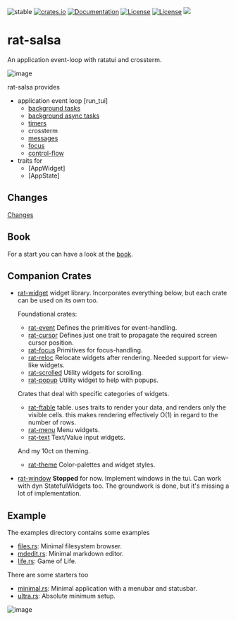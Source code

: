 ![stable](https://img.shields.io/badge/stability-RC--1-850101)
[![crates.io](https://img.shields.io/crates/v/rat-salsa.svg)](https://crates.io/crates/rat-salsa)
[![Documentation](https://docs.rs/rat-salsa/badge.svg)](https://docs.rs/rat-salsa)
[![License](https://img.shields.io/badge/license-MIT-blue.svg)](https://opensource.org/licenses/MIT)
[![License](https://img.shields.io/badge/license-APACHE-blue.svg)](https://www.apache.org/licenses/LICENSE-2.0)
![](https://tokei.rs/b1/github/thscharler/rat-salsa-mono)

# rat-salsa

An application event-loop with ratatui and crossterm.

![image][refMDEditGif]

rat-salsa provides

- application event loop [run_tui]
    - [background tasks](AppContext::spawn)
    - [background async tasks](AppContext::spawn_async)
    - [timers](AppContext::add_timer)
    - crossterm
    - [messages](AppContext::queue)
    - [focus](AppContext::focus)
    - [control-flow](Control)
- traits for
    - [AppWidget]
    - [AppState]

## Changes

[Changes](https://github.com/thscharler/rat-salsa-mono/blob/master/rat-salsa/changes.md)

## Book

For a start you can have a look at the [book][refRSBook].

## Companion Crates

* [rat-widget](https://docs.rs/rat-widget)
  widget library. Incorporates everything below, but each crate
  can be used on its own too.

  Foundational crates:

    * [rat-event](https://docs.rs/rat-event)
      Defines the primitives for event-handling.
    * [rat-cursor](https://docs.rs/rat-cursor)
      Defines just one trait to propagate the required screen cursor position.
    * [rat-focus](https://docs.rs/rat-focus)
      Primitives for focus-handling.
    * [rat-reloc](https://docs.rs/rat-reloc)
      Relocate widgets after rendering. Needed support for view-like widgets.
    * [rat-scrolled](https://docs.rs/rat-scrolled)
      Utility widgets for scrolling.
    * [rat-popup](https://docs.rs/rat-popup)
      Utility widget to help with popups.

  Crates that deal with specific categories of widgets.

    * [rat-ftable](https://docs.rs/rat-ftable)
      table. uses traits to render your data, and renders only the visible cells.
      this makes rendering effectively O(1) in regard to the number of rows.
    * [rat-menu](https://docs.rs/rat-menu)
      Menu widgets.
    * [rat-text](https://docs.rs/rat-text)
      Text/Value input widgets.

  And my 10ct on theming.

    * [rat-theme](https://docs.rs/rat-theme)
      Color-palettes and widget styles.

* [rat-window](https://github.com/thscharler/rat-window)
  __Stopped__ for now. Implement windows in the tui.
  Can work with dyn StatefulWidgets too. The groundwork is done,
  but it's missing a lot of implementation.

## Example

The examples directory contains some examples

- [files.rs][refFiles]: Minimal filesystem browser.
- [mdedit.rs][refMDEdit]: Minimal markdown editor.
- [life.rs][refLife]: Game of Life.

There are some starters too

- [minimal.rs][refMinimal]: Minimal application with a menubar and statusbar.
- [ultra.rs][refUltra]: Absolute minimum setup.

![image][refFilesGif]


[refFilesGif]: https://github.com/thscharler/rat-salsa-mono/blob/master/rat-salsa/files.gif?raw=true

[refMDEditGif]: https://github.com/thscharler/rat-salsa-mono/blob/master/rat-salsa/mdedit.gif?raw=true

[refLife]: https://github.com/thscharler/rat-salsa-mono/blob/master/rat-salsa/examples/life.rs

[refMDEdit]: https://github.com/thscharler/rat-salsa-mono/blob/master/rat-salsa/examples/mdedit.rs

[refFiles]: https://github.com/thscharler/rat-salsa-mono/blob/master/rat-salsa/examples/files.rs

[refMinimal]: https://github.com/thscharler/rat-salsa-mono/blob/master/rat-salsa/examples/minimal.rs

[refUltra]: https://github.com/thscharler/rat-salsa-mono/blob/master/rat-salsa/examples/ultra.rs

[refRSBook]: https://thscharler.github.io/rat-salsa-mono/